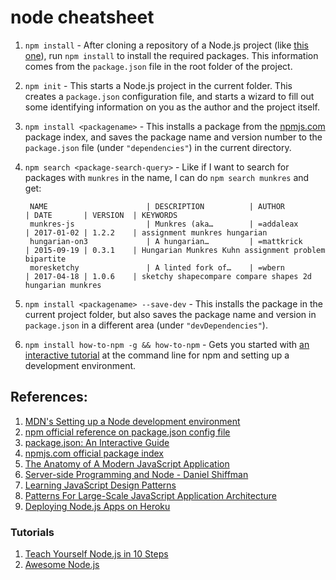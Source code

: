 # node cheatsheet

1. `npm install` - After cloning a repository of a Node.js project (like [this one](https://github.com/tothebeat/emergency-compliment)), run `npm install` to install the required packages. This information comes from the `package.json` file in the root folder of the project.
1. `npm init` - This starts a Node.js project in the current folder. This creates a `package.json` configuration file, and starts a wizard to fill out some identifying information on you as the author and the project itself.
1. `npm install <packagename>` - This installs a package from the [npmjs.com](https://www.npmjs.com/) package index, and saves the package name and version number to the `package.json` file (under `"dependencies"`) in the current directory.
1. `npm search <package-search-query>` - Like if I want to search for packages with `munkres` in the name, I can do `npm search munkres` and get:

   ```
    NAME                      | DESCRIPTION          | AUTHOR          | DATE       | VERSION  | KEYWORDS
    munkres-js                | Munkres (aka…        | =addaleax       | 2017-01-02 | 1.2.2    | assignment munkres hungarian
    hungarian-on3             | A hungarian…         | =mattkrick      | 2015-09-19 | 0.3.1    | Hungarian Munkres Kuhn assignment problem bipartite
    moresketchy               | A linted fork of…    | =wbern          | 2017-04-18 | 1.0.6    | sketchy shapecompare compare shapes 2d hungarian munkres
   ```

1. `npm install <packagename> --save-dev` - This installs the package in the current project folder, but also saves the package name and version in `package.json` in a different area (under `"devDependencies"`).
1. `npm install how-to-npm -g && how-to-npm` - Gets you started with [an interactive tutorial](https://www.npmjs.com/package/how-to-npm) at the command line for npm and setting up a development environment.

## References:

1. [MDN's Setting up a Node development environment](https://developer.mozilla.org/en-US/docs/Learn/Server-side/Express_Nodejs/development_environment)
1. [npm official reference on package.json config file](https://docs.npmjs.com/files/package.json)
1. [package.json: An Interactive Guide](http://browsenpm.org/package.json)
1. [npmjs.com official package index](https://www.npmjs.com/)
1. [The Anatomy of A Modern JavaScript Application](https://www.sitepoint.com/anatomy-of-a-modern-javascript-application/)
1. [Server-side Programming and Node - Daniel Shiffman](http://shiffman.net/a2z/server-node/)
1. [Learning JavaScript Design Patterns](https://addyosmani.com/resources/essentialjsdesignpatterns/book/)
1. [Patterns For Large-Scale JavaScript Application Architecture](https://addyosmani.com/largescalejavascript/)
1. [Deploying Node.js Apps on Heroku](https://devcenter.heroku.com/articles/deploying-nodejs)

### Tutorials

1. [Teach Yourself Node.js in 10 Steps](https://ponyfoo.com/articles/teach-yourself-nodejs-in-10-steps)
1. [Awesome Node.js](https://github.com/sindresorhus/awesome-nodejs/blob/master/readme.md)
